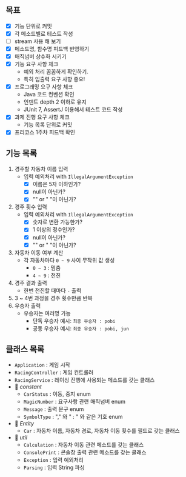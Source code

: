 ## 목표
- [x] 기능 단위로 커밋
- [x] 각 메소드별로 테스트 작성
- [ ] stream 사용 해 보기
- [x] 메소드명, 함수명 피드백 반영하기
- [x] 매직넘버 상수화 시키기
- [x] 기능 요구 사항 체크
  - 예외 처리 꼼꼼하게 확인하기.
  - 특히 입출력 요구 사항 중요! 
- [x] 프로그래밍 요구 사항 체크
  - Java 코드 컨벤션 확인
  - 인덴트 depth 2 이하로 유지
  - JUnit 7, AssertJ 이용해서 테스트 코드 작성
- [x] 과제 진행 요구 사항 체크
  - 기능 목록 단위로 커밋   
- [x] 프리코스 1주차 피드백 확인

## 기능 목록
1. 경주할 자동차 이름 입력
   - 입력 예외처리 with `IllegalArgumentException`
     - [x] 이름은 5자 이하인가?
     - [x] null이 아닌가?
     - [x] "" or " "이 아닌가?
2. 경주 횟수 입력
   - 입력 예외처리 with `IllegalArgumentException`
     - [x] 숫자로 변환 가능한가?
     - [x] 1 이상의 정수인가?
     - [x] null이 아닌가?
     - [x] "" or " "이 아닌가?
3. 자동차 이동 여부 계산
   - 각 자동차마다 `0 ~ 9` 사이 무작위 값 생성
     - `0 ~ 3` : 멈춤
     - `4 ~ 9` : 전진
4. 경주 결과 출력
   - 한번 전진할 때마다 `-` 출력
5. 3 ~ 4번 과정을 경주 횟수만큼 반복
6. 우승자 출력
   - 우승자는 여러명 가능
     - 단독 우승자 예시: `최종 우승자 : pobi`
     - 공동 우승자 예시: `최종 우승자 : pobi, jun`

## 클래스 목록
- `Application` : 게임 시작  
- `RacingController` : 게임 컨트롤러  
- `RacingService` : 레이싱 진행에 사용되는 메소드를 갖는 클래스
- 📂 *constant*
  - `CarStatus` : 이동, 중지 enum
  - `MagicNumber` : 요구사항 관련 매직넘버 enum
  - `Message` : 출력 문구 enum
  - `SymbolType` : "," 와 " : " 와 같은 기호 enum
- 📂 *Entity*
  - `Car` : 자동차 이름, 자동차 경로, 자동차 이동 횟수를 필드로 갖는 클래스
- 📂 *util*
  - `Calculation` : 자동차 이동 관련 메소드를 갖는 클래스
  - `ConsolePrint` : 콘솔창 출력 관련 메소드를 갖는 클래스
  - `Exception` : 입력 예외처리
  - `Parsing` : 입력 String 파싱

